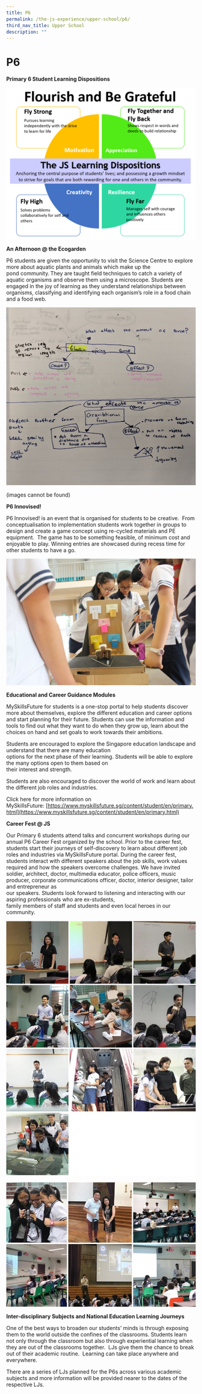 ```yaml
---
title: P6
permalink: /the-js-experience/upper-school/p6/
third_nav_title: Upper School
description: ""
---
```

# **P6**

**Primary 6 Student Learning Dispositions**

![](/images/13.png)

**An Afternoon @ the Ecogarden**

P6 students are given the opportunity to visit the Science Centre to explore more about aquatic plants and animals which make up the  
pond community. They are taught field techniques to catch a variety of aquatic organisms and observe them using  a microscope. Students are engaged in the joy of learning as they understand relationships between organisms, classifying and  identifying each organism’s role in a food chain and a food web.

![](/images/14.jpg)

(images cannot be found)

**P6 Innovised!**  

P6 Innovised! is an event that is organised for students to be creative.  From conceptualisation to implementation students work together in groups to design and create a game concept using re-cycled materials and PE equipment.  The game has to be something feasible, of minimum cost and enjoyable to play. Winning entries are showcased during recess time for other students to have a go.

![](/images/18.jpg)

**Educational and Career Guidance Modules**

MySkillsFuture for students is a one-stop portal to help students discover more about themselves, explore the  different education and career options and start planning for their future. Students can use the information and tools to find out what they want to do when they grow up, learn about the choices on hand and set goals to work towards their ambitions.

Students are encouraged to explore the Singapore education landscape and understand that there are many education  
options for the next phase of their learning. Students will be able to explore the many options open to them based on  
their interest and strength.

Students are also encouraged to discover the world of work and learn about the different job roles and industries.

Click here for more information on MySkillsFuture: [https://www.myskillsfuture.sg/content/student/en/primary.html](https://www.myskillsfuture.sg/content/student/en/primary.html)

**Career Fest @ JS**

Our Primary 6 students attend talks and concurrent workshops during our annual P6 Career Fest organized by the school. Prior to the career fest, students start their journeys of self-discovery to learn about different job roles and industries via MySkillsFuture portal. During the career fest, students interact with different speakers about the job skills, work values required and how the speakers overcome challenges. We have invited soldier, architect, doctor, multimedia educator, police officers, music producer, corporate communications officer, doctor, interior designer, tailor and entrepreneur as  
our speakers. Students look forward to listening and interacting with our aspiring professionals who are ex-students,  
family members of staff and students and even local heroes in our community.

![](/images/19.jpg)

![](/images/20.jpg)

**Inter-disciplinary Subjects and National Education Learning Journeys**

One of the best ways to broaden our students’ minds is through exposing them to the world outside the confines of the classrooms. Students learn not only through the classroom but also through experiential learning when they are out of the classrooms together.  LJs give them the chance to break out of their academic routine.  Learning can take place anywhere and everywhere.

There are a series of LJs planned for the P6s across various academic subjects and more information will be provided nearer to the dates of the respective LJs.